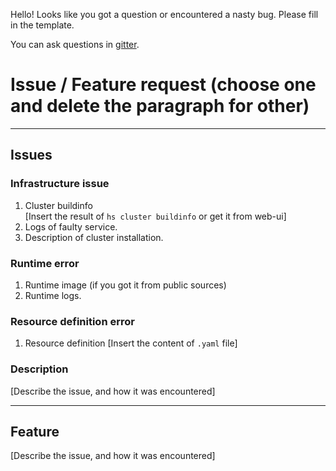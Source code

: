 Hello! Looks like you got a question or encountered a nasty bug.
Please fill in the template.

You can ask questions in [gitter](https://gitter.im/Hydrospheredata/hydro-serving).

# Issue / Feature request (choose one and delete the paragraph for other)

---

## Issues
### Infrastructure issue
1. Cluster buildinfo  
[Insert the result of `hs cluster buildinfo` or get it from web-ui]
2. Logs of faulty service.
3. Description of cluster installation.

### Runtime error
1. Runtime image (if you got it from public sources)
2. Runtime logs.

### Resource definition error
1. Resource definition
[Insert the content of `.yaml` file]

### Description
[Describe the issue, and how it was encountered]

---

## Feature
[Describe the issue, and how it was encountered]
